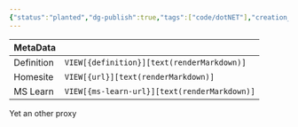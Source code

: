 ```yaml
---
{"status":"planted","dg-publish":true,"tags":["code/dotNET"],"creation_date":"2024-05-06 18:31","definition":"YARP is a library to help create reverse proxy servers that are high-performance, production-ready, and highly customizable.","ms-learn-url":"undefined","url":"https://microsoft.github.io/reverse-proxy/","aliases":null,"permalink":"/code/yarp-proxy/","dgPassFrontmatter":true}
---
```



| MetaData   |                                              |
| ---------- | -------------------------------------------- |
| Definition | `VIEW[{definition}][text(renderMarkdown)]`   |
| Homesite   | `VIEW[{url}][text(renderMarkdown)]`          |
| MS Learn   | `VIEW[{ms-learn-url}][text(renderMarkdown)]` |

Yet an other proxy
